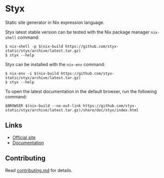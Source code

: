 # Styx

Static site generator in Nix expression language.

Styx latest stable version can be tested with the Nix package manager `nix-shell` command:

```
$ nix-shell -p $(nix-build https://github.com/styx-static/styx/archive/latest.tar.gz)
$ styx --help
```

Styx can be installed with the `nix-env` command:

```
$ nix-env -i $(nix-build https://github.com/styx-static/styx/archive/latest.tar.gz)
$ styx --help
```

To open the latest documentation in the default browser, run the following command:

```
$BROWSER $(nix-build --no-out-link https://github.com/styx-static/styx/archive/latest.tar.gz)/share/doc/styx/index.html
```

## Links

- [Official site](https://styx-static.github.io/styx-site/)
- [Documentation](https://styx-static.github.io/styx-site/documentation.html)

## Contributing

Read [contributing.md](./contributing.md) for details.
